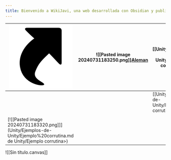 ```yaml
---
title: Bienvenido a WikiJavi, una web desarrollada con Obsidian y publicada con Quartz
---
```


| [![Enlaces](Pastedimage20240731182507.png)](https://sites.google.com/view/wikijavi/shortcuts?authuser=0) | ![[Pasted image 20240731183250.png]][Aleman](https://sites.google.com/view/wikijavi/idiomas/deutsch?authuser=0) | [[Unity/Ejemplos-de-Unity/Ejemplo-corrutina]] |     |
| -------------------------------------------------------------------------------------------------------- | --------------------------------------------------------------------------------------------------------------- | --------------------------------------------- | --- |
|                                                                                                          |                                                                                                                 | [[Unity/Ejemplos-de-Unity/Ejemplo-corrutina]] |     |
|                 |                                                                                                                 |                                               |     |
|   [![[Pasted image 20240731183320.png]]](Unity/Ejemplos-de-Unity/Ejemplo%20corrutina.md de Unity/Ejemplo corrutina>)                                                                                                       |                                                                                                                 |                                               |     |
![[Sin título.canvas]]